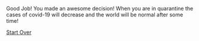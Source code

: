 
Good Job! You made an awesome decision! When you are in quarantine the cases of covid-19 will decrease and the world will be normal after some time!

[Start Over](../mask.md)

